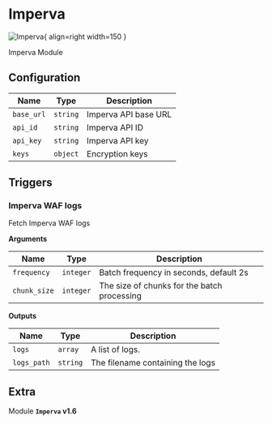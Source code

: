 # Imperva

![Imperva](/assets/playbooks/library/imperva.png){ align=right width=150 }

Imperva Module

## Configuration

| Name      |  Type   |  Description  |
| --------- | ------- | --------------------------- |
| `base_url` | `string` | Imperva API base URL |
| `api_id` | `string` | Imperva API ID |
| `api_key` | `string` | Imperva API key |
| `keys` | `object` | Encryption keys |

## Triggers

### Imperva WAF logs

Fetch Imperva WAF logs

**Arguments**

| Name      |  Type   |  Description  |
| --------- | ------- | --------------------------- |
| `frequency` | `integer` | Batch frequency in seconds, default 2s |
| `chunk_size` | `integer` | The size of chunks for the batch processing |


**Outputs**

| Name      |  Type   |  Description  |
| --------- | ------- | --------------------------- |
| `logs` | `array` | A list of logs. |
| `logs_path` | `string` | The filename containing the logs |


## Extra

Module **`Imperva` v1.6**